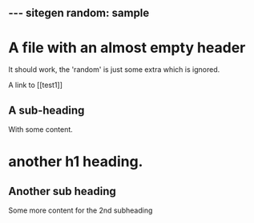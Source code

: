 --- sitegen
random: sample
---
# A file with an almost empty header

It should work, the 'random' is just some extra which is ignored.

A link to [[test1]]

## A sub-heading

With some content.

# another h1 heading.

## Another sub heading

Some more content for the 2nd subheading
